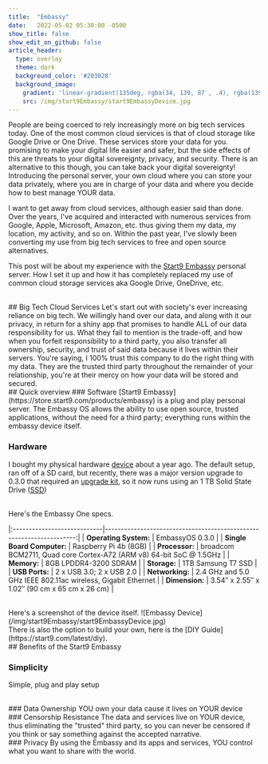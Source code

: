 ```yaml
---
title:  "Embassy"
date:   2022-05-02 05:30:00 -0500
show_title: false
show_edit_on_github: false
article_header:
  type: overlay
  theme: dark
  background_color: '#203028'
  background_image:
    gradient: 'linear-gradient(135deg, rgba(34, 139, 87 , .4), rgba(139, 34, 139, .4))'
    src: /img/start9Embassy/start9EmbassyDevice.jpg
---
```

People are being coerced to rely increasingly more on big tech services today. One of the most common cloud services is that of cloud storage like Google Drive or One Drive. These services store your data for you. promising to make your digital life easier and safer, but the side effects of this are threats to your digital sovereignty, privacy, and security. There is an alternative to this though, you can take back your digital sovereignty! Introducing the personal server, your own cloud where you can store your data privately, where you are in charge of your data and where you decide how to best manage YOUR data.



I want to get away from cloud services, although easier said than done. Over the years, I've acquired and interacted with numerous services from Google, Apple, Microsoft, Amazon, etc. thus giving them my data, my location, my activity, and so on. Within the past year, I've slowly been converting my use from big tech services to free and open source alternatives.

This post will be about my experience with the [Start9 Embassy](https://store.start9.com/products/embassy) personal server. How I set it up and how it has completely replaced my use of common cloud storage services aka Google Drive, OneDrive, etc.

<br/>
## Big Tech Cloud Services
Let's start out with society's ever increasing reliance on big tech. We willingly hand over our data, and along with it our privacy, in return for a shiny app that promises to handle ALL of our data responsibility for us. What they fail to mention is the trade-off, and how when you forfeit responsibility to a third party, you also transfer all ownership, security, and trust of said data because it lives within their servers. You're saying, I 100% trust this company to do the right thing with my data. They are the trusted third party throughout the remainder of your relationship, you're at their mercy on how your data will be stored and secured.

<br/>
## Quick overview
### Software
[Start9 Embassy](https://store.start9.com/products/embassy) is a plug and play personal server. The Embassy OS allows the ability to use open source, trusted applications, without the need for a third party; everything runs within the embassy device itself.

### Hardware
I bought my physical hardware [device](https://store.start9.com/products/embassy) about a year ago. The default setup, ran off of a SD card, but recently, there was a major version upgrade to 0.3.0 that required an [upgrade kit](https://store.start9.com/products/upgrade-kit), so it now runs using an 1 TB Solid State Drive ([SSD](https://en.wikipedia.org/wiki/Solid-state_drive))

<br/>
Here's the Embassy One specs.

|:----------------------------|---------------------------------------------------------------------:|
| **Operating System:**       | EmbassyOS 0.3.0                                                      |
| **Single Board Computer:**  | Raspberry Pi 4b (8GB)                                                |
| **Processor:**              | broadcom BCM2711, Quad core Cortex-A72 (ARM v8) 64-bit SoC @ 1.5GHz  |
| **Memory:**                 | 8GB LPDDR4-3200 SDRAM                                                |
| **Storage:**                | 1TB Samsung T7 SSD                                                   |
| **USB Ports:**              | 2 x USB 3.0; 2 x USB 2.0                                             |
| **Networking:**             | 2.4 GHz and 5.0 GHz IEEE 802.11ac wireless, Gigabit Ethernet         |
| **Dimension:**              | 3.54″ x 2.55″ x 1.02″ (90 cm x 65 cm x 26 cm)                        |

<br/>
Here's a screenshot of the device itself.
![Embassy Device](/img/start9Embassy/start9EmbassyDevice.jpg)

<br/>
There is also the option to build your own, here is the [DIY Guide](https://start9.com/latest/diy).

<br/>
## Benefits of the Start9 Embassy

### Simplicity
Simple, plug and play setup

<br/>
### Data Ownership
YOU own your data cause it lives on YOUR device

<br/>
### Censorship Resistance
The data and services live on YOUR device, thus eliminating the "trusted" third party, so you can never be censored if you think or say something against the accepted narrative.

<br/>
### Privacy
By using the Embassy and its apps and services, YOU control what you want to share with the world.

<br/>
